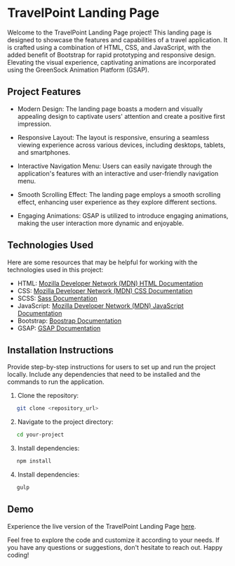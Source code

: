 # TravelPoint Landing Page

Welcome to the TravelPoint Landing Page project! This landing page is designed to showcase the features and capabilities of a travel application. It is crafted using a combination of HTML, CSS, and JavaScript, with the added benefit of Bootstrap for rapid prototyping and responsive design. Elevating the visual experience, captivating animations are incorporated using the GreenSock Animation Platform (GSAP).

## Project Features

- Modern Design: The landing page boasts a modern and visually appealing design to captivate users' attention and create a positive first impression.

- Responsive Layout: The layout is responsive, ensuring a seamless viewing experience across various devices, including desktops, tablets, and smartphones.

- Interactive Navigation Menu: Users can easily navigate through the application's features with an interactive and user-friendly navigation menu.

- Smooth Scrolling Effect: The landing page employs a smooth scrolling effect, enhancing user experience as they explore different sections.

- Engaging Animations: GSAP is utilized to introduce engaging animations, making the user interaction more dynamic and enjoyable.

## Technologies Used
Here are some resources that may be helpful for working with the technologies used in this project:

- HTML: [Mozilla Developer Network (MDN) HTML Documentation](https://developer.mozilla.org/en-US/docs/Web/HTML)
- CSS: [Mozilla Developer Network (MDN) CSS Documentation](https://developer.mozilla.org/en-US/docs/Web/CSS)
- SCSS: [Sass Documentation](https://sass-lang.com/documentation/)
- JavaScript: [Mozilla Developer Network (MDN) JavaScript Documentation](https://developer.mozilla.org/en-US/docs/Web/JavaScript)
- Bootstrap: [Boostrap Documentation](https://getbootstrap.com/docs/5.3/getting-started/introduction/)
- GSAP: [GSAP Documentation](https://greensock.com/docs/)

## Installation Instructions
Provide step-by-step instructions for users to set up and run the project locally. Include any dependencies that need to be installed and the commands to run the application.

1. Clone the repository:
```bash
   git clone <repository_url>
```

2. Navigate to the project directory:
```bash
   cd your-project
```

3. Install dependencies:
```bash
   npm install
```

4. Install dependencies:
```bash
   gulp
```

## Demo
Experience the live version of the TravelPoint Landing Page [here](https://travel-point.vercel.app/).

Feel free to explore the code and customize it according to your needs. If you have any questions or suggestions, don't hesitate to reach out. Happy coding!
